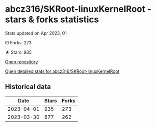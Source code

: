 # abcz316/SKRoot-linuxKernelRoot - stars & forks statistics

Stats updated on Apr 2023, 01

☋ Forks: 273

★ Stars: 935

[Open repository](https://github.com/abcz316/SKRoot-linuxKernelRoot)

[Open detailed stats for abcz316/SKRoot-linuxKernelRoot](https://reviewgithub.com/rep/abcz316/SKRoot-linuxKernelRoot)

## Historical data
| Date | Stars | Forks |
|------|-------|-------|
| 2023-04-01 | 935 | 273 | 
| 2023-03-30 | 877 | 262 | 

